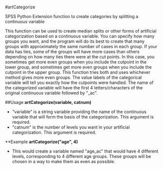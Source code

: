 #artCategorize

SPSS Python Extension function to create categories by splitting a continuous variable

This function can be used to create median splits or other forms of artificial categorization based on a continuous variable. You can specify how many groups you want, and the program will do its best to create that many groups with approximately the same number of cases in each group. If your data has ties, some of the groups will have more cases than others depending on how many ties there were at the cut points. In this case, you sometimes get more even groups when you include the cutpoint in the lower group, and sometimes get more even groups when you include the cutpoint in the upper group. This function tries both and uses whichever method gives more even groups. The value labels of the categorical variable will tell you exactly how the cutpoints were handled. The name of the categorized variable will have the first 4 letters/characters of the original continuous variable followed by "_ac".

##Usage
**artCategorize(variable, catnum)**
* "variable" is a string variable providing the name of the continuous variable that will form the basis of the categorization. This argument is required.
* "catnum" is the number of levels you want in your artificial categorization. This argument is required.

**Example
**artCategorize("age", 4)**
* This would create a variable named "age_ac" that would have 4 different levels, corresponding to 4 different age groups. These groups will be chosen in a way to make them as even as possible.
